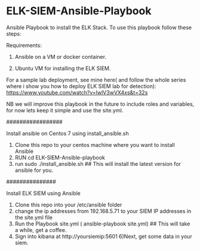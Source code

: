 # ELK-SIEM-Ansible-Playbook
Ansible Playbook to install the ELK Stack. To use this playbook follow these steps:

Requirements:
1) Ansible on a VM or docker container.

2) Ubuntu VM for installing the ELK SIEM.

For a sample lab deployment, see mine here( and follow the whole series where i show you how to deploy ELK SIEM lab for detection):
https://www.youtube.com/watch?v=IwlV3wVX4xs&t=32s


NB we will improve this playbook in the future to include roles and variables, for now lets keep it simple and use the site.yml.

#################

Install ansible on Centos 7 using install_ansible.sh

1) Clone this repo to your centos machine where you want to install Ansible
2) RUN cd ELK-SIEM-Ansible-playbook
3) run sudo ./install_ansible.sh  ## This will install the latest version for ansible for you.

###############

Install ELK SIEM using Ansible

1) Clone this repo into your /etc/ansible folder
2) change the ip addresses from 192.168.5.71 to your SIEM IP addresses in the site.yml file
3) Run the Playbook site.yml ( ansible-playbook site.yml) ## This will take a while, get a coffee.
4) Sign into kibana at http://yoursiemip:5601
6)Next, get some data in your siem.
